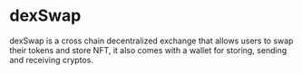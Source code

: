 # dexSwap
dexSwap is a cross chain decentralized exchange that allows users to swap their tokens and store NFT, it also comes with a wallet for storing, sending and receiving cryptos.
